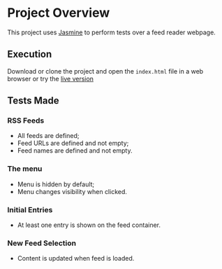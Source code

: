 # Project Overview
This project uses [Jasmine](http://jasmine.github.io/) to perform tests over a feed reader webpage.

## Execution
Download or clone the project and open the `index.html` file in a web browser or try the [live version](https://rafer23.github.io/udacity-feed-reader)

## Tests Made

### RSS Feeds
- All feeds are defined;
- Feed URLs are defined and not empty;
- Feed names are defined and not empty.

### The menu
- Menu is hidden by default;
- Menu changes visibility when clicked.

### Initial Entries
- At least one entry is shown on the feed container.

### New Feed Selection
- Content is updated when feed is loaded.